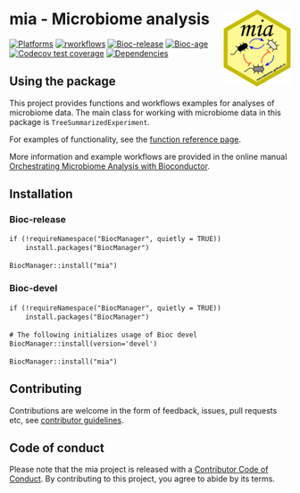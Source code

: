 # mia - Microbiome analysis <img src="man/figures/mia_logo.png" align="right" width="120" />

<!-- badges: start -->

[![Platforms](http://bioconductor.org/shields/availability/release/mia.svg)](https://bioconductor.org/packages/release/bioc/html/mia.html)
[![rworkflows](https://github.com/microbiome/mia/actions/workflows/rworkflows.yml/badge.svg?branch=devel)](https://github.com/microbiome/mia/actions)
[![Bioc-release](http://bioconductor.org/shields/build/release/bioc/mia.svg)](http://bioconductor.org/packages/release/bioc/html/mia.html)
[![Bioc-age](http://bioconductor.org/shields/years-in-bioc/mia.svg)](https://bioconductor.org/packages/release/bioc/html/mia.html#since)
[![Codecov test
coverage](https://codecov.io/gh/microbiome/mia/branch/devel/graph/badge.svg)](https://codecov.io/gh/microbiome/mia?branch=devel)
[![Dependencies](http://bioconductor.org//shields/dependencies/release/mia.svg)](https://bioconductor.org/packages/release/bioc/html/mia.html)

<!-- badges: end -->

## Using the package

This project provides functions and workflows examples for analyses
of microbiome data. The main class for working with microbiome data in this
package is `TreeSummarizedExperiment`. 

For examples of functionality, see the [function reference page](https://microbiome.github.io/mia/reference/index.html).

More information and example workflows are provided in the online
manual [Orchestrating Microbiome Analysis with
Bioconductor](https://microbiome.github.io/OMA).


## Installation

### Bioc-release

```
if (!requireNamespace("BiocManager", quietly = TRUE))
    install.packages("BiocManager")

BiocManager::install("mia")
```

### Bioc-devel

```
if (!requireNamespace("BiocManager", quietly = TRUE))
    install.packages("BiocManager")

# The following initializes usage of Bioc devel
BiocManager::install(version='devel')

BiocManager::install("mia")
```


## Contributing

Contributions are welcome in the form of feedback, issues, pull
requests etc, see [contributor guidelines](CONTRIBUTING.md).


## Code of conduct

Please note that the mia project is released with a [Contributor Code of Conduct](https://contributor-covenant.org/version/2/0/CODE_OF_CONDUCT.html).
By contributing to this project, you agree to abide by its terms.
